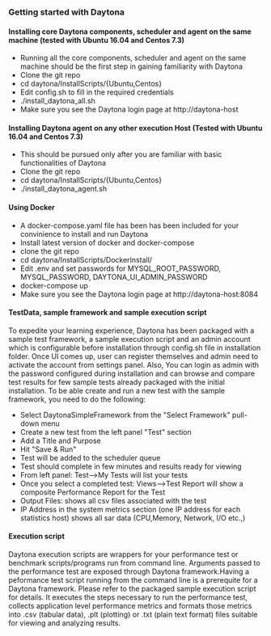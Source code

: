 ### Getting started with Daytona

#### Installing core Daytona components, scheduler and agent on the same machine (tested with Ubuntu 16.04 and Centos 7.3)
* Running all the core components, scheduler and agent on the same machine should be the first step in gaining familiarity with Daytona
* Clone the git repo
* cd daytona/InstallScripts/{Ubuntu,Centos}
* Edit config.sh to fill in the required credentials
* ./install_daytona_all.sh
* Make sure you see the Daytona login page at http://daytona-host

#### Installing Daytona agent on any other execution Host (Tested with Ubuntu 16.04 and Centos 7.3)
* This should be pursued only after you are familiar with basic functionalities of Daytona
* Clone the git repo
* cd daytona/InstallScripts/{Ubuntu,Centos}
* ./install_daytona_agent.sh

#### Using Docker
* A docker-compose.yaml file has been has been included for your convinience to install and run Daytona
* Install latest version of docker and docker-compose
* clone the git repo
* cd daytona/InstallScripts/DockerInstall/
* Edit .env and set passwords for MYSQL_ROOT_PASSWORD, MYSQL_PASSWORD, DAYTONA_UI_ADMIN_PASSWORD
* docker-compose up
* Make sure you see the Daytona login page at http://daytona-host:8084

#### TestData, sample framework and sample execution script
To expedite your learning experience, Daytona has been packaged with a sample test framework, a sample execution script and an admin account which is configurable before installation through config.sh file in installation folder. Once UI comes up, user can register themselves and admin need to activate the account from settings panel. Also, You can login as admin with the password configured during installation and can browse and compare test results for few sample tests already packaged with the initial installation. To be able create and run a new test with the sample framework, you need to do the following:

* Select DaytonaSimpleFramework from the "Select Framework" pull-down menu
* Create a new test from the left panel "Test" section
* Add a Title and Purpose
* Hit "Save & Run"
* Test will be added to the scheduler queue
* Test should complete in few minutes and results ready for viewing
* From left panel: Test-->My Tests will list your tests
* Once you select a completed test: Views-->Test Report will show a composite Performance Report for the Test
* Output Files: shows all csv files associated with the test
* IP Address in the system metrics section (one IP address for each statistics host) shows all sar data (CPU,Memory, Network, I/O etc.,)

#### Execution script
Daytona execution scripts are wrappers for your performance test or benchmark scripts/programs run from command line. Arguments passed to the performance test are exposed through Daytona framework.Having a peformance test script running from the command line is a prerequite for a Daytona framework. Please refer to the packaged sample execution script for details. It executes the steps necessary to run the performance test, collects application level performance metrics and formats those metrics into .csv (tabular data), .plt (plotting) or .txt (plain text format) files suitable for viewing and analyzing results.
